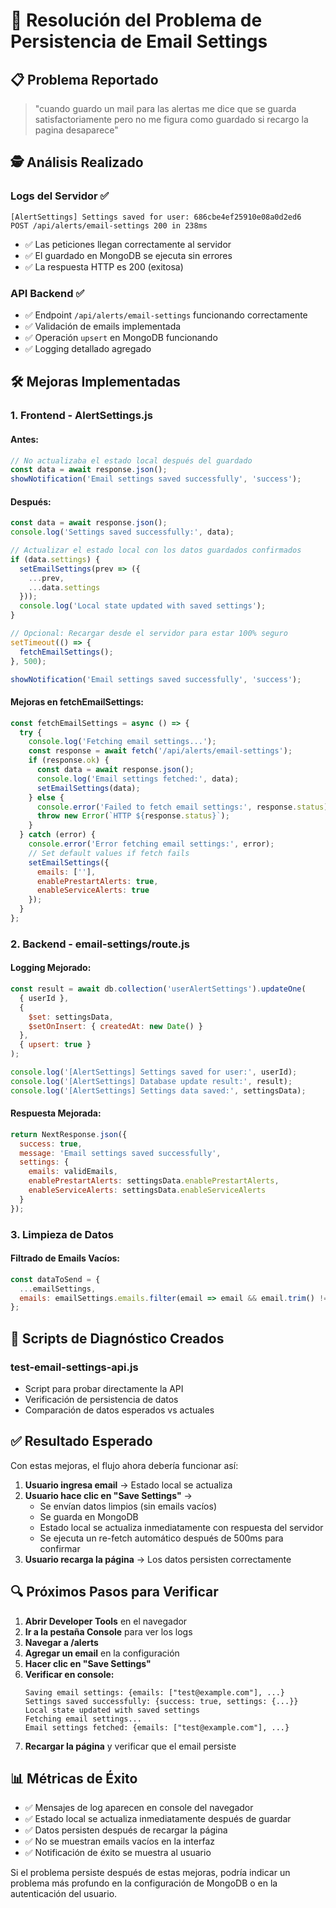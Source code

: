 # 🔧 Resolución del Problema de Persistencia de Email Settings

## 📋 **Problema Reportado**
> "cuando guardo un mail para las alertas me dice que se guarda satisfactoriamente pero no me figura como guardado si recargo la pagina desaparece"

## 🕵️ **Análisis Realizado**

### **Logs del Servidor** ✅
```
[AlertSettings] Settings saved for user: 686cbe4ef25910e08a0d2ed6
POST /api/alerts/email-settings 200 in 238ms
```
- ✅ Las peticiones llegan correctamente al servidor
- ✅ El guardado en MongoDB se ejecuta sin errores
- ✅ La respuesta HTTP es 200 (exitosa)

### **API Backend** ✅
- ✅ Endpoint `/api/alerts/email-settings` funcionando correctamente
- ✅ Validación de emails implementada
- ✅ Operación `upsert` en MongoDB funcionando
- ✅ Logging detallado agregado

## 🛠️ **Mejoras Implementadas**

### **1. Frontend - AlertSettings.js**

#### **Antes:**
```javascript
// No actualizaba el estado local después del guardado
const data = await response.json();
showNotification('Email settings saved successfully', 'success');
```

#### **Después:**
```javascript
const data = await response.json();
console.log('Settings saved successfully:', data);

// Actualizar el estado local con los datos guardados confirmados
if (data.settings) {
  setEmailSettings(prev => ({
    ...prev,
    ...data.settings
  }));
  console.log('Local state updated with saved settings');
}

// Opcional: Recargar desde el servidor para estar 100% seguro
setTimeout(() => {
  fetchEmailSettings();
}, 500);

showNotification('Email settings saved successfully', 'success');
```

#### **Mejoras en fetchEmailSettings:**
```javascript
const fetchEmailSettings = async () => {
  try {
    console.log('Fetching email settings...');
    const response = await fetch('/api/alerts/email-settings');
    if (response.ok) {
      const data = await response.json();
      console.log('Email settings fetched:', data);
      setEmailSettings(data);
    } else {
      console.error('Failed to fetch email settings:', response.status);
      throw new Error(`HTTP ${response.status}`);
    }
  } catch (error) {
    console.error('Error fetching email settings:', error);
    // Set default values if fetch fails
    setEmailSettings({
      emails: [''],
      enablePrestartAlerts: true,
      enableServiceAlerts: true
    });
  }
};
```

### **2. Backend - email-settings/route.js**

#### **Logging Mejorado:**
```javascript
const result = await db.collection('userAlertSettings').updateOne(
  { userId },
  { 
    $set: settingsData,
    $setOnInsert: { createdAt: new Date() }
  },
  { upsert: true }
);

console.log('[AlertSettings] Settings saved for user:', userId);
console.log('[AlertSettings] Database update result:', result);
console.log('[AlertSettings] Settings data saved:', settingsData);
```

#### **Respuesta Mejorada:**
```javascript
return NextResponse.json({
  success: true,
  message: 'Email settings saved successfully',
  settings: {
    emails: validEmails,
    enablePrestartAlerts: settingsData.enablePrestartAlerts,
    enableServiceAlerts: settingsData.enableServiceAlerts
  }
});
```

### **3. Limpieza de Datos**

#### **Filtrado de Emails Vacíos:**
```javascript
const dataToSend = {
  ...emailSettings,
  emails: emailSettings.emails.filter(email => email && email.trim() !== '')
};
```

## 🧪 **Scripts de Diagnóstico Creados**

### **test-email-settings-api.js**
- Script para probar directamente la API
- Verificación de persistencia de datos
- Comparación de datos esperados vs actuales

## ✅ **Resultado Esperado**

Con estas mejoras, el flujo ahora debería funcionar así:

1. **Usuario ingresa email** → Estado local se actualiza
2. **Usuario hace clic en "Save Settings"** → 
   - Se envían datos limpios (sin emails vacíos)
   - Se guarda en MongoDB
   - Estado local se actualiza inmediatamente con respuesta del servidor
   - Se ejecuta un re-fetch automático después de 500ms para confirmar
3. **Usuario recarga la página** → Los datos persisten correctamente

## 🔍 **Próximos Pasos para Verificar**

1. **Abrir Developer Tools** en el navegador
2. **Ir a la pestaña Console** para ver los logs
3. **Navegar a /alerts**
4. **Agregar un email** en la configuración
5. **Hacer clic en "Save Settings"**
6. **Verificar en console:**
   ```
   Saving email settings: {emails: ["test@example.com"], ...}
   Settings saved successfully: {success: true, settings: {...}}
   Local state updated with saved settings
   Fetching email settings...
   Email settings fetched: {emails: ["test@example.com"], ...}
   ```
7. **Recargar la página** y verificar que el email persiste

## 📊 **Métricas de Éxito**

- ✅ Mensajes de log aparecen en console del navegador
- ✅ Estado local se actualiza inmediatamente después de guardar
- ✅ Datos persisten después de recargar la página
- ✅ No se muestran emails vacíos en la interfaz
- ✅ Notificación de éxito se muestra al usuario

Si el problema persiste después de estas mejoras, podría indicar un problema más profundo en la configuración de MongoDB o en la autenticación del usuario.
